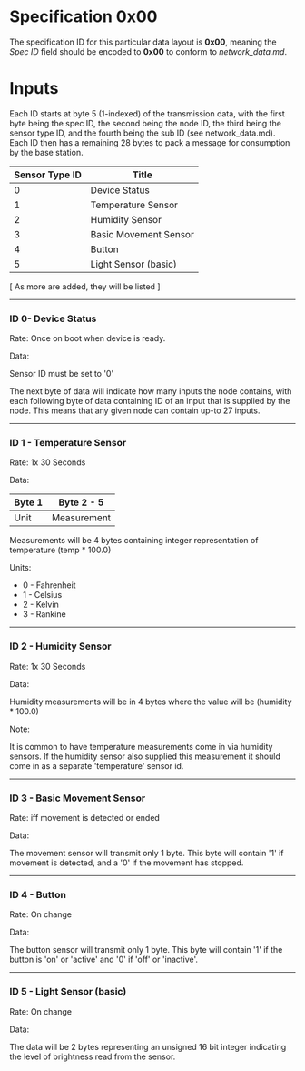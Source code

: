 # Specification 0x00

The specification ID for this particular data layout is **0x00**, meaning the *Spec ID* field should be encoded to **0x00** to conform to *network_data.md*.

# Inputs

Each ID starts at byte 5 (1-indexed) of the transmission data, with the first byte being the spec ID, the second being the node ID, the third being the sensor type ID, and the fourth being the sub ID (see network_data.md). Each ID then has a remaining 28 bytes to pack a message for consumption by the base station.

| Sensor Type ID   | Title                    |
|--                |--                        |
| 0                | Device Status            | 
| 1                | Temperature Sensor       |
| 2                | Humidity Sensor          |
| 3                | Basic Movement Sensor    |
| 4                | Button                   |
| 5                | Light Sensor (basic)     |

[ As more are added, they will be listed ]

____

### **ID 0**- Device Status

Rate: Once on boot when device is ready. 

Data:

Sensor ID must be set to '0'

The next byte of data will indicate how many inputs the node contains, with each following byte of data containing ID of an input that is supplied by the node. This means that any given node can contain up-to 27 inputs.

____

### **ID 1** - Temperature Sensor

Rate: 1x 30 Seconds

Data:

| Byte 1 | Byte 2 - 5  |
|--      |--           |
| Unit   | Measurement |

Measurements will be 4 bytes containing integer representation of temperature (temp * 100.0)

Units:
  
  - 0 - Fahrenheit
  - 1 - Celsius 
  - 2 - Kelvin 
  - 3 - Rankine

____

### **ID 2** - Humidity Sensor 

Rate: 1x 30 Seconds

Data:

Humidity measurements will be in 4 bytes where the value will be (humidity * 100.0)

Note:

It is common to have temperature measurements come in via humidity sensors. If the humidity sensor also supplied this measurement it should come in as a separate 'temperature' sensor id.

____

### **ID 3** - Basic Movement Sensor

Rate: iff movement is detected or ended

Data:

The movement sensor will transmit only 1 byte. This byte will contain '1' if movement is detected, and a '0' if the movement has stopped.

____

### **ID 4** - Button

Rate: On change

Data:

The button sensor will transmit only 1 byte. This byte will contain '1' if the button is 'on' or 'active' and '0' if 'off' or 'inactive'.

____

### **ID 5** - Light Sensor (basic)

Rate: On change

Data:

The data will be 2 bytes representing an unsigned 16 bit integer indicating the level of brightness read from the sensor.


